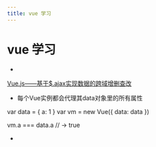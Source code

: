 ```yaml
---
title: vue 学习
---
```

# vue 学习
<!-- more -->
+ 
[Vue.js——基于$.ajax实现数据的跨域增删查改](http://www.cnblogs.com/keepfool/p/5648674.html)

+ 每个Vue实例都会代理其data对象里的所有属性

var data = { a: 1 }
var vm = new Vue({
  data: data
})

vm.a === data.a // -> true

+ 